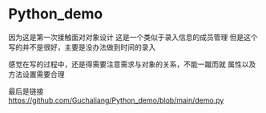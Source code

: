 # Python_demo

因为这是第一次接触面对对象设计
这是一个类似于录入信息的成员管理
但是这个写的并不是很好，主要是没办法做到时间的录入

感觉在写的过程中，还是得需要注意需求与对象的关系，不能一蹴而就
属性以及方法设置需要合理

最后是链接
https://github.com/Guchaliang/Python_demo/blob/main/demo.py
